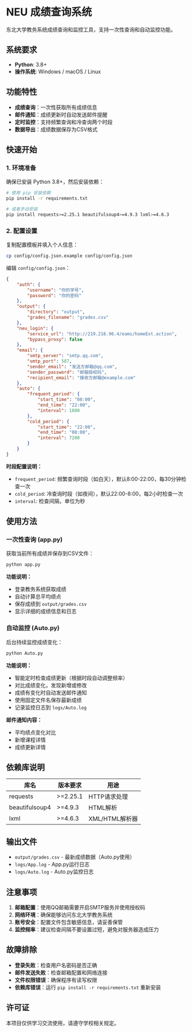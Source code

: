 # NEU 成绩查询系统

东北大学教务系统成绩查询和监控工具，支持一次性查询和自动监控功能。

## 系统要求

- **Python**: 3.8+
- **操作系统**: Windows / macOS / Linux

## 功能特性

- **成绩查询**：一次性获取所有成绩信息
- **邮件通知**：成绩更新时自动发送邮件提醒
- **定时监控**：支持频繁查询和冷查询两个时段
- **数据导出**：成绩数据保存为CSV格式

## 快速开始

### 1. 环境准备

确保已安装 Python 3.8+，然后安装依赖：

```bash
# 使用 pip 安装依赖
pip install -r requirements.txt

# 或者手动安装
pip install requests>=2.25.1 beautifulsoup4>=4.9.3 lxml>=4.6.3
```

### 2. 配置设置

复制配置模板并填入个人信息：

```bash
cp config/config.json.example config/config.json
```

编辑 `config/config.json`：

```json
{
    "auth": {
        "username": "你的学号",
        "password": "你的密码"
    },
    "output": {
        "directory": "output",
        "grades_filename": "grades.csv"
    },
    "neu_login": {
        "service_url": "http://219.216.96.4/eams/homeExt.action",
        "bypass_proxy": false
    },
    "email": {
        "smtp_server": "smtp.qq.com",
        "smtp_port": 587,
        "sender_email": "发送方邮箱@qq.com",
        "sender_password": "邮箱授权码",
        "recipient_email": "接收方邮箱@example.com"
    },
    "auto": {
        "frequent_period": {
            "start_time": "08:00",
            "end_time": "22:00",
            "interval": 1800
        },
        "cold_period": {
            "start_time": "22:00",
            "end_time": "08:00",
            "interval": 7200
        }
    }
}
```

**时段配置说明：**
- `frequent_period`: 频繁查询时段（如白天），默认8:00-22:00，每30分钟检查一次
- `cold_period`: 冷查询时段（如夜间），默认22:00-8:00，每2小时检查一次
- `interval`: 检查间隔，单位为秒

## 使用方法

### 一次性查询 (app.py)

获取当前所有成绩并保存到CSV文件：

```bash
python app.py
```

**功能说明：**
- 登录教务系统获取成绩
- 自动计算总平均绩点
- 保存成绩到 `output/grades.csv`
- 显示详细的成绩信息和日志

### 自动监控 (Auto.py)

后台持续监控成绩变化：

```bash
python Auto.py
```

**功能说明：**
- 智能定时检查成绩更新（根据时段自动调整频率）
- 对比成绩变化，发现新增或修改
- 成绩有变化时自动发送邮件通知
- 使用固定文件名保存最新成绩
- 记录监控日志到 `logs/Auto.log`

**邮件通知内容：**
- 平均绩点变化对比
- 新增课程详情
- 成绩更新详情

## 依赖库说明

| 库名 | 版本要求 | 用途 |
|------|----------|------|
| requests | >=2.25.1 | HTTP请求处理 |
| beautifulsoup4 | >=4.9.3 | HTML解析 |
| lxml | >=4.6.3 | XML/HTML解析器 |

## 输出文件

- `output/grades.csv` - 最新成绩数据（Auto.py使用）
- `logs/App.log` - App.py运行日志
- `logs/Auto.log` - Auto.py监控日志

## 注意事项

1. **邮箱配置**：使用QQ邮箱需要开启SMTP服务并使用授权码
2. **网络环境**：确保能够访问东北大学教务系统
3. **账号安全**：配置文件包含敏感信息，请妥善保管
4. **监控频率**：建议检查间隔不要设置过短，避免对服务器造成压力

## 故障排除

- **登录失败**：检查用户名密码是否正确
- **邮件发送失败**：检查邮箱配置和网络连接
- **文件权限错误**：确保程序有读写权限
- **依赖库错误**：运行 `pip install -r requirements.txt` 重新安装

## 许可证

本项目仅供学习交流使用，请遵守学校相关规定。

